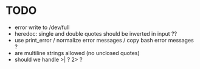 # TODO

- error write to /dev/full
- heredoc: single and double quotes should be inverted in input ??
- use print_error / normalize error messages / copy bash error messages ?
- are multiline strings allowed (no unclosed quotes)
- should we handle >| ? 2> ?
